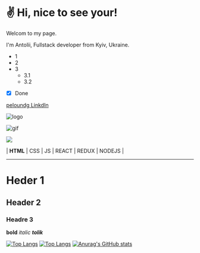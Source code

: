 # :v: **Hi, nice to see your!** # 

Welcom to my page.

I'm Antolii, Fullstack developer from Kyiv, Ukraine.
+ 1
+ 2
+ 3
  + 3.1
  + 3.2
+ [X] Done
 
[peloundg LinkdIn]()

![logo](https://www.google.com/imgres?imgurl=https%3A%2F%2Fupload.wikimedia.org%2Fwikipedia%2Fcommons%2Fthumb%2F6%2F61%2FHTML5_logo_and_wordmark.svg%2F512px-HTML5_logo_and_wordmark.svg.png&imgrefurl=https%3A%2F%2Fru.m.wikipedia.org%2Fwiki%2F%25D0%25A4%25D0%25B0%25D0%25B9%25D0%25BB%3AHTML5_logo_and_wordmark.svg&tbnid=wCJpL9e2N8tIcM&vet=12ahUKEwjQ68Kmm4v0AhUJlaQKHVogBLkQMygAegUIARCwAQ..i&docid=piXC9BOjdy8BXM&w=512&h=512&q=html%20logo&hl=ru&ved=2ahUKEwjQ68Kmm4v0AhUJlaQKHVogBLkQMygAegUIARCwAQ)

![gif](https://i.gifer.com/39Cg.gif)

<img src = "https://upload.wikimedia.org/wikipedia/commons/thumb/9/99/Unofficial_JavaScript_logo_2.svg/1200px-Unofficial_JavaScript_logo_2.svg.png">

| **HTML** | CSS | JS | REACT | REDUX | NODEJS |
____
# Heder 1
## Header 2
### Headre 3

**bold**
*italic*
***tolik***

[![Top Langs](https://github-readme-stats.vercel.app/api/top-langs/?username=Anatoliy-Mostovoy&hide=handlebars,shell&layout=compact)](https://github.com/anuraghazra/github-readme-stats)
[![Top Langs](https://github-readme-stats.vercel.app/api/top-langs/?username=Anatoliy-Mostovoy&hide=handlebars,shell)](https://github.com/anuraghazra/github-readme-stats)
[![Anurag's GitHub stats](https://github-readme-stats.vercel.app/api?username=Anatoliy-Mostovoy&hide=issues,contribs&show_icons=true&&theme=tokyonight&include_all_commits=true)](https://github.com/anuraghazra/github-readme-stats)

<!--
**Anatoliy-Mostovoy/Anatoliy-Mostovoy** is a ✨ _special_ ✨ repository because its `README.md` (this file) appears on your GitHub profile.

Here are some ideas to get you started:

- 🔭 I’m currently working on ...
- 🌱 I’m currently learning ...
- 👯 I’m looking to collaborate on ...
- 🤔 I’m looking for help with ...
- 💬 Ask me about ...
- 📫 How to reach me: ...
- 😄 Pronouns: ...
- ⚡ Fun fact: ...
-->
